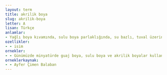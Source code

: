 ```yaml
---
layout: term
title: akrilik boya
slug: akrilik-boya
letter: A
lisan: Türkçe
anlamlar:
- Yağlı boya kıvamında, sulu boya parlaklığında, su bazlı, tuval üzerinde çatlama yapmayan, kokusuz ve çabuk kuruyan bir tür boya
ozellikler:
- - isim
ornekler:
- - Günümüzde minyatürde guaj boya, sulu boya ve akrilik boyalar kullanılmaktadır.
orneklerkaynak:
- - Ayfer Çimen Balaban
---
```

